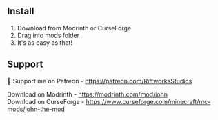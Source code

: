 ## Install
1. Download from Modrinth or CurseForge
2. Drag into mods folder
3. It's as easy as that!

## Support
💖 Support me on Patreon - https://patreon.com/RiftworksStudios


Download on Modrinth - https://modrinth.com/mod/john  
Download on CurseForge - https://www.curseforge.com/minecraft/mc-mods/john-the-mod
